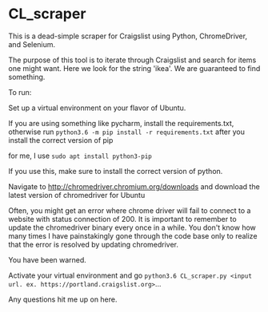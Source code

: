 # CL_scraper
This is a dead-simple scraper for Craigslist using Python, ChromeDriver, and Selenium. 

The purpose of this tool is to iterate through Craigslist and search for items one might want. Here we look for
the string 'ikea'. We are guaranteed to find something. 

To run:

Set up a virtual environment on your flavor of Ubuntu. 

If you are using something like pycharm, install the requirements.txt, otherwise run 
`python3.6 -m pip install -r requirements.txt` after you install the correct version of pip

for me, I use `sudo apt install python3-pip`

If you use this, make sure to install the correct version of python. 

Navigate to http://chromedriver.chromium.org/downloads and download the latest version of chromedriver for Ubuntu

Often, you might get an error where chrome driver will fail to connect to a website with status connection of 200.
It is important to remember to update the chromedriver binary every once in a while. You don't know how many
times I have painstakingly gone through the code base only to realize that the error is resolved by updating chromedriver.

You have been warned. 

Activate your virtual environment and go `python3.6 CL_scraper.py <input url. ex. https://portland.craigslist.org>`... 

Any questions hit me up on here. 